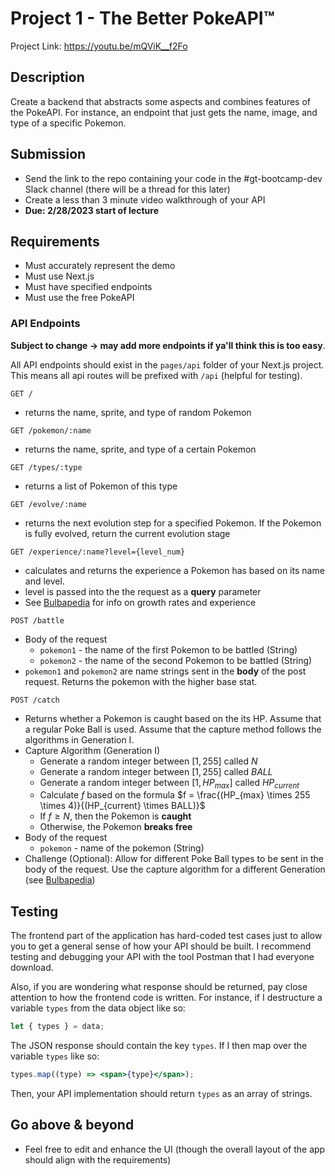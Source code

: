 # Project 1 - The Better PokeAPI™️

Project Link: https://youtu.be/mQViK__f2Fo

## Description

Create a backend that abstracts some aspects and combines features of the PokeAPI. For instance, an endpoint that just gets the name, image, and type of a specific Pokemon.

## Submission

- Send the link to the repo containing your code in the #gt-bootcamp-dev Slack channel (there will be a thread for this later)
- Create a less than 3 minute video walkthrough of your API
- **Due: 2/28/2023 start of lecture**

## Requirements

- Must accurately represent the demo
- Must use Next.js
- Must have specified endpoints
- Must use the free PokeAPI

### API Endpoints

**Subject to change -> may add more endpoints if ya'll think this is too easy**.

All API endpoints should exist in the `pages/api` folder of your Next.js project. This means all api routes will be prefixed with `/api` (helpful for testing).

```http
GET /
```

- returns the name, sprite, and type of random Pokemon

```http
GET /pokemon/:name
```

- returns the name, sprite, and type of a certain Pokemon

```http
GET /types/:type
```

- returns a list of Pokemon of this type

```http
GET /evolve/:name
```

- returns the next evolution step for a specified Pokemon. If the Pokemon is fully evolved, return the current evolution stage

```http
GET /experience/:name?level={level_num}
```

- calculates and returns the experience a Pokemon has based on its name and level.
- level is passed into the the request as a **query** parameter
- See [Bulbapedia](https://bulbapedia.bulbagarden.net/wiki/Experience) for info on growth rates and experience

```http
POST /battle
```

- Body of the request
  - `pokemon1` - the name of the first Pokemon to be battled (String)
  - `pokemon2` - the name of the second Pokemon to be battled (String)
- `pokemon1` and `pokemon2` are name strings sent in the **body** of the post request. Returns the pokemon with the higher base stat.

```http
POST /catch
```

- Returns whether a Pokemon is caught based on the its HP. Assume that a regular Poke Ball is used. Assume that the capture method follows the algorithms in Generation I.
- Capture Algorithm (Generation I)
  - Generate a random integer between $[1, 255]$ called $N$
  - Generate a random integer between $[1, 255]$ called $BALL$
  - Generate a random integer between $[1, HP_{max}]$ called $HP_{current}$
  - Calculate $f$ based on the formula $f = \frac{(HP_{max} \times 255 \times 4)}{(HP_{current} \times BALL)}$
  - If $f \ge N$, then the Pokemon is **caught**
  - Otherwise, the Pokemon **breaks free**
- Body of the request
  - `pokemon` - name of the pokemon (String)
- Challenge (Optional): Allow for different Poke Ball types to be sent in the body of the request. Use the capture algorithm for a different Generation (see [Bulbapedia](https://bulbapedia.bulbagarden.net/wiki/Catch_rate))

## Testing

The frontend part of the application has hard-coded test cases just to allow you to get a general sense of how your API should be built. I recommend testing and debugging your API with the tool Postman that I had everyone download.

Also, if you are wondering what response should be returned, pay close attention to how the frontend code is written. For instance, if I destructure a variable `types` from the data object like so:

```js
let { types } = data;
```

The JSON response should contain the key `types`. If I then map over the variable `types` like so:

```jsx
types.map((type) => <span>{type}</span>);
```

Then, your API implementation should return `types` as an array of strings.

## Go above & beyond

- Feel free to edit and enhance the UI (though the overall layout of the app should align with the requirements)
